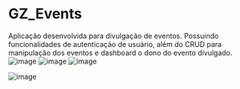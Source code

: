 # GZ_Events
 
Aplicação desenvolvida para divulgação de eventos.
   Possuindo funcionalidades de autenticação de usuário, além do CRUD para manipulação dos eventos e dashboard o dono do evento divulgado.![image](https://user-images.githubusercontent.com/81825952/162497710-34a3788f-1b5d-4384-9bb1-88542aedfdaf.png)
![image](https://user-images.githubusercontent.com/81825952/162549315-519dfae7-00bf-4f04-ac11-4452ae171d03.png)
![image](https://user-images.githubusercontent.com/81825952/162549449-3cbd269a-dcf1-47ba-be13-7bc9abc83d80.png)

![image](https://user-images.githubusercontent.com/81825952/162549402-7b70a6c6-b828-453a-9f55-4bbd33215c0e.png)
